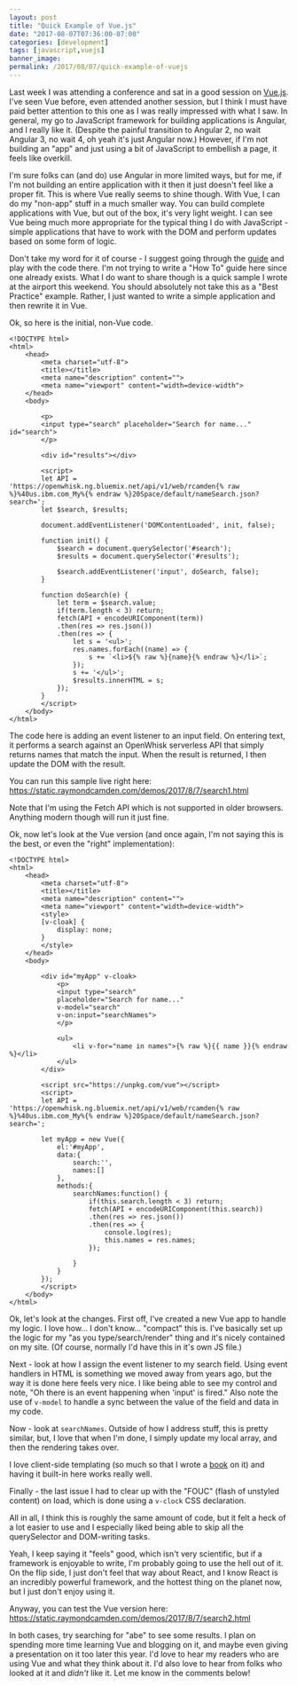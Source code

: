 ```yaml
---
layout: post
title: "Quick Example of Vue.js"
date: "2017-08-07T07:36:00-07:00"
categories: [development]
tags: [javascript,vuejs]
banner_image: 
permalink: /2017/08/07/quick-example-of-vuejs
---
```


Last week I was attending a conference and sat in a good session on [Vue.js](https://vuejs.org/). I've seen Vue before, even attended another session, but I think I must have paid better attention to this one as I was really impressed with what I saw. In general, my go to JavaScript framework for building applications is Angular, and I really like it. (Despite the painful transition to Angular 2, no wait Angular 3, no wait 4, oh yeah it's just Angular now.) However, if I'm not building an "app" and just using a bit of JavaScript to embellish a page, it feels like overkill. 

I'm sure folks can (and do) use Angular in more limited ways, but for me, if I'm not building an entire application with it then it just doesn't feel like a proper fit. This is where Vue really seems to shine though. With Vue, I can do my "non-app" stuff in a much smaller way. You can build complete applications with Vue, but out of the box, it's very light weight. I can see Vue being much more appropriate for the typical thing I do with JavaScript - simple applications that have to work with the DOM and perform updates based on some form of logic.

Don't take my word for it of course - I suggest going through the [guide](https://vuejs.org/v2/guide/) and play with the code there. I'm not trying to write a "How To" guide here since one already exists. What I do want to share though is a quick sample I wrote at the airport this weekend. You should absolutely not take this as a "Best Practice" example. Rather, I just wanted to write a simple application and then rewrite it in Vue. 

Ok, so here is the initial, non-Vue code.

<pre><code class="language-markup">&lt;!DOCTYPE html&gt;
&lt;html&gt;
    &lt;head&gt;
        &lt;meta charset=&quot;utf-8&quot;&gt;
        &lt;title&gt;&lt;&#x2F;title&gt;
        &lt;meta name=&quot;description&quot; content=&quot;&quot;&gt;
        &lt;meta name=&quot;viewport&quot; content=&quot;width=device-width&quot;&gt;
    &lt;&#x2F;head&gt;
    &lt;body&gt;

        &lt;p&gt;
        &lt;input type=&quot;search&quot; placeholder=&quot;Search for name...&quot; id=&quot;search&quot;&gt;
        &lt;&#x2F;p&gt;
    
        &lt;div id=&quot;results&quot;&gt;&lt;&#x2F;div&gt;

        &lt;script&gt;
        let API = &#x27;https:&#x2F;&#x2F;openwhisk.ng.bluemix.net&#x2F;api&#x2F;v1&#x2F;web&#x2F;rcamden{% raw %}%40us.ibm.com_My%{% endraw %}20Space&#x2F;default&#x2F;nameSearch.json?search=&#x27;;
        let $search, $results;

        document.addEventListener(&#x27;DOMContentLoaded&#x27;, init, false);

        function init() {
            $search = document.querySelector(&#x27;#search&#x27;);
            $results = document.querySelector(&#x27;#results&#x27;);

            $search.addEventListener(&#x27;input&#x27;, doSearch, false);
        }

        function doSearch(e) {
            let term = $search.value;
            if(term.length &lt; 3) return;
            fetch(API + encodeURIComponent(term))
            .then(res =&gt; res.json())
            .then(res =&gt; {
                let s = &#x27;&lt;ul&gt;&#x27;;
                res.names.forEach((name) =&gt; {
                    s += `&lt;li&gt;${% raw %}{name}{% endraw %}&lt;&#x2F;li&gt;`;
                });
                s += &#x27;&lt;&#x2F;ul&gt;&#x27;;
                $results.innerHTML = s;
            });
        }
        &lt;&#x2F;script&gt;
    &lt;&#x2F;body&gt;
&lt;&#x2F;html&gt;
</code></pre>

The code here is adding an event listener to an input field. On entering text, it performs a search against an OpenWhisk serverless API that simply returns names that match the input. When the result is returned, I then update the DOM with the result.

You can run this sample live right here: https://static.raymondcamden.com/demos/2017/8/7/search1.html

Note that I'm using the Fetch API which is not supported in older browsers. Anything modern though will run it just fine. 

Ok, now let's look at the Vue version (and once again, I'm not saying this is the best, or even the "right" implementation):

<pre><code class="language-markup">&lt;!DOCTYPE html&gt;
&lt;html&gt;
	&lt;head&gt;
		&lt;meta charset=&quot;utf-8&quot;&gt;
		&lt;title&gt;&lt;&#x2F;title&gt;
		&lt;meta name=&quot;description&quot; content=&quot;&quot;&gt;
		&lt;meta name=&quot;viewport&quot; content=&quot;width=device-width&quot;&gt;
		&lt;style&gt;
		[v-cloak] {
			display: none;
		}
		&lt;&#x2F;style&gt;
	&lt;&#x2F;head&gt;
	&lt;body&gt;

		&lt;div id=&quot;myApp&quot; v-cloak&gt;
			&lt;p&gt;
			&lt;input type=&quot;search&quot; 
			placeholder=&quot;Search for name...&quot;
			v-model=&quot;search&quot; 
			v-on:input=&quot;searchNames&quot;&gt;
			&lt;&#x2F;p&gt;
		
			&lt;ul&gt;
				&lt;li v-for=&quot;name in names&quot;&gt;{% raw %}{{ name }}{% endraw %}&lt;&#x2F;li&gt;
			&lt;&#x2F;ul&gt;
	    &lt;&#x2F;div&gt;
			
		&lt;script src=&quot;https:&#x2F;&#x2F;unpkg.com&#x2F;vue&quot;&gt;&lt;&#x2F;script&gt;
		&lt;script&gt;
		let API = &#x27;https:&#x2F;&#x2F;openwhisk.ng.bluemix.net&#x2F;api&#x2F;v1&#x2F;web&#x2F;rcamden{% raw %}%40us.ibm.com_My%{% endraw %}20Space&#x2F;default&#x2F;nameSearch.json?search=&#x27;;

		let myApp = new Vue({
			el:&#x27;#myApp&#x27;,
			data:{
				search:&#x27;&#x27;,
				names:[]
			},
			methods:{
				searchNames:function() {
					if(this.search.length &lt; 3) return;
					fetch(API + encodeURIComponent(this.search))
					.then(res =&gt; res.json())
					.then(res =&gt; {
						console.log(res);
						this.names = res.names;
					});
					
				}
			}
		});
		&lt;&#x2F;script&gt;
	&lt;&#x2F;body&gt;
&lt;&#x2F;html&gt;
</code></pre>

Ok, let's look at the changes. First off, I've created a new Vue app to handle my logic. I love how... I don't know... "compact" this is. I've basically set up the logic for my "as you type/search/render" thing and it's nicely contained on my site. (Of course, normally I'd have this in it's own JS file.) 

Next - look at how I assign the event listener to my search field. Using event handlers in HTML is something we moved away from years ago, but the way it is done here feels very nice. I like being able to see my control and note, "Oh there is an event happening when 'input' is fired." Also note the use of `v-model` to handle a sync between the value of the field and data in my code. 

Now - look at `searchNames`. Outside of how I address stuff, this is pretty similar, but, I love that when I'm done, I simply update my local array, and then the rendering takes over. 

I love client-side templating (so much so that I wrote a [book](https://www.amazon.com/gp/product/1491935111/ref=as_li_tl?ie=UTF8&tag=raymondcamd06-20&camp=1789&creative=9325&linkCode=as2&creativeASIN=1491935111&linkId=239944c4f3cbf1e35ce47f4eb857b2a7) on it) and having it built-in here works really well. 

Finally - the last issue I had to clear up with the "FOUC" (flash of unstyled content) on load, which is done using a `v-clock` CSS declaration.

All in all, I think this is roughly the same amount of code, but it felt a heck of a lot easier to use and I especially liked being able to skip all the querySelector and DOM-writing tasks.

Yeah, I keep saying it "feels" good, which isn't very scientific, but if a framework is enjoyable to write, I'm probably going to use the hell out of it. On the flip side, I just don't feel that way about React, and I know React is an incredibly powerful framework, and the hottest thing on the planet now, but I just don't enjoy using it. 

Anyway, you can test the Vue version here: https://static.raymondcamden.com/demos/2017/8/7/search2.html

In both cases, try searching for "abe" to see some results. I plan on spending more time learning Vue and blogging on it, and maybe even giving a presentation on it too later this year. I'd love to hear my readers who are using Vue and what they think about it. I'd also love to hear from folks who looked at it and *didn't* like it. Let me know in the comments below!